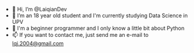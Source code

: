 - 👋 Hi, I’m @LaiqianDev
- 👀 I’m an 18 year old student and I'm currently studying Data Science in UPV
- 🌱 I'm a beginner programmer and I only know a little bit about Python
- 📫 If you want to contact me, just send me an e-mail to lqj.2004@gmail.com

<!---
LaiqianDev/LaiqianDev is a ✨ special ✨ repository because its `README.md` (this file) appears on your GitHub profile.
You can click the Preview link to take a look at your changes.
--->
